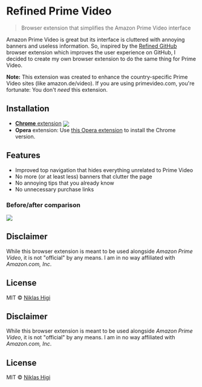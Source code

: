 # Refined Prime Video

> Browser extension that simplifies the Amazon Prime Video interface

Amazon Prime Video is great but its interface is cluttered with annoying banners and useless information. So, inspired by the [Refined GitHub](https://github.com/sindresorhus/refined-github) browser extension which improves the user experience on GitHub, I decided to create my own browser extension to do the same thing for Prime Video.

**Note:** This extension was created to enhance the country-specific Prime Video sites (like amazon.de/video). If you are using primevideo.com, you're fortunate: You don't *need* this extension.

## Installation

- [**Chrome** extension][cws-link] [<img valign="middle" src="https://img.shields.io/chrome-web-store/v/pieemlagbhnombolehnjdoaoojpphedd.svg?label=download&style=flat-square&logoColor=white">][cws-link]
- **Opera** extension: Use [this Opera extension](https://addons.opera.com/en/extensions/details/download-chrome-extension-9/) to install the Chrome version.

## Features

- Improved top navigation that hides everything unrelated to Prime Video
- No more (or at least less) banners that clutter the page
- No annoying tips that you already know
- No unnecessary purchase links

### Before/after comparison

![](https://user-images.githubusercontent.com/29176678/43651140-de7519f2-9741-11e8-9565-dcfdb6fbf898.png)

## Disclaimer

While this browser extension is meant to be used alongside *Amazon Prime Video*, it is not "official" by any means. I am in no way affiliated with *Amazon​.​com, Inc*.

## License

MIT © [Niklas Higi](https://shroudedcode.com)
## Disclaimer

While this browser extension is meant to be used alongside *Amazon Prime Video*, it is not "official" by any means. I am in no way affiliated with *Amazon​.​com, Inc*.

## License

MIT © [Niklas Higi](https://shroudedcode.com)

[cws-link]: https://chrome.google.com/webstore/detail/refined-prime-video/pieemlagbhnombolehnjdoaoojpphedd
